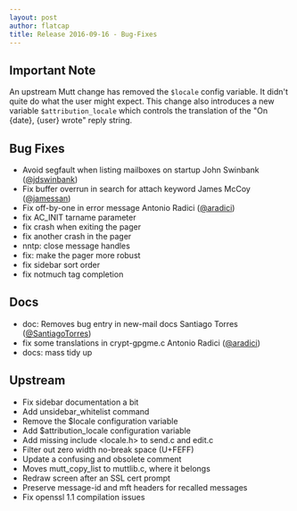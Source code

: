 ```yaml
---
layout: post
author: flatcap
title: Release 2016-09-16 - Bug-Fixes
---
```


## Important Note

An upstream Mutt change has removed the `$locale` config variable. It didn't
quite do what the user might expect. This change also introduces a new
variable `$attribution_locale` which controls the translation of the "On
{date}, {user} wrote" reply string.

## Bug Fixes

- Avoid segfault when listing mailboxes on startup John Swinbank
  ([@jdswinbank](https://github.com/jdswinbank))
- Fix buffer overrun in search for attach keyword James McCoy
  ([@jamessan](https://github.com/jamessan))
- Fix off-by-one in error message Antonio Radici
  ([@aradici](https://github.com/aradici))
- fix AC_INIT tarname parameter
- fix crash when exiting the pager
- fix another crash in the pager
- nntp: close message handles
- fix: make the pager more robust
- fix sidebar sort order
- fix notmuch tag completion

## Docs

- doc: Removes bug entry in new-mail docs Santiago Torres
  ([@SantiagoTorres](https://github.com/SantiagoTorres))
- fix some translations in crypt-gpgme.c Antonio Radici
  ([@aradici](https://github.com/aradici))
- docs: mass tidy up

## Upstream

- Fix sidebar documentation a bit
- Add unsidebar_whitelist command
- Remove the $locale configuration variable
- Add $attribution_locale configuration variable
- Add missing include <locale.h> to send.c and edit.c
- Filter out zero width no-break space (U+FEFF)
- Update a confusing and obsolete comment
- Moves mutt_copy_list to muttlib.c, where it belongs
- Redraw screen after an SSL cert prompt
- Preserve message-id and mft headers for recalled messages
- Fix openssl 1.1 compilation issues

